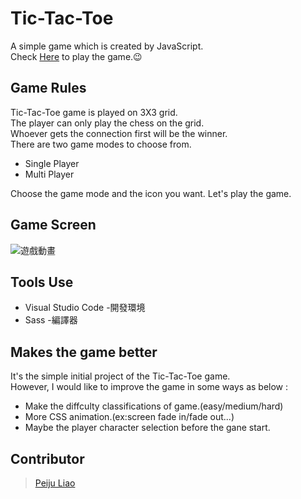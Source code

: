 # Tic-Tac-Toe
A simple game which is created by JavaScript.\
Check [Here](https://github.com/PeiJu-Liao/Tic-Tac-Toe-) to play the game.😉
## Game Rules
Tic-Tac-Toe game is played on 3X3 grid.\
The player can only play the chess on the grid.\
Whoever gets the connection first will be the winner.\
There are two game modes to choose from.
 + Single Player 
 + Multi Player 
 
 Choose the game mode and the icon you want.
 Let's play the game.
## Game Screen
![遊戲動畫](https://user-images.githubusercontent.com/101789715/172796285-1a3a6749-f7ed-4283-9d94-7804c844ffa1.gif)
## Tools Use
+ Visual Studio Code -開發環境
+  Sass -編譯器
## Makes the game better
It's the simple initial project of the Tic-Tac-Toe game.\
However, I would like to improve the game in some ways as below :  
* Make the diffculty classifications of game.(easy/medium/hard)
* More CSS animation.(ex:screen fade in/fade out...)
* Maybe the player character selection before the gane start.
## Contributor 
> [Peiju Liao](https://github.com/PeiJu-Liao)
